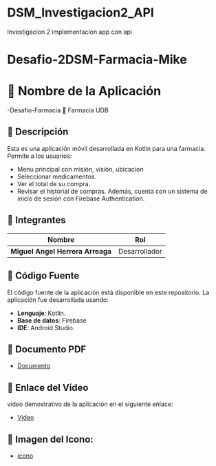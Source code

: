 # DSM_Investigacion2_API
 Investigacion 2 implementacion app con api
 # Desafio-2DSM-Farmacia-Mike

# 🚀 Nombre de la Aplicación
-Desafio-Farmacia
🎨 Farmacia UDB  

## 📱 Descripción
Esta es una aplicación móvil desarrollada en Kotlin para una farmacia. Permite a los usuarios:
- Menu principal con misión, visión, ubicacion
- Seleccionar medicamentos.
- Ver el total de su compra.
- Revisar el historial de compras.
Además, cuenta con un sistema de inicio de sesión con Firebase Authentication.

## 👥 Integrantes
| Nombre                                          |          Rol     |
| ----------------------------------------------- | -----------------|
| **Miguel Angel Herrera Arreaga**                |   Desarrollador  |

## 📂 Código Fuente
El código fuente de la aplicación está disponible en este repositorio. La aplicación fue desarrollada usando:
- **Lenguaje**:  Kotlin.
- **Base de datos**:  Firebase 
- **IDE**:  Android Studio.

## 📄 Documento PDF
- [Documento]( )
  
## 🎥 Enlace del Video
video demostrativo de la aplicación en el siguiente enlace:
- [Video ]()

## 📱 Imagen del Icono: 
- [icono]()

